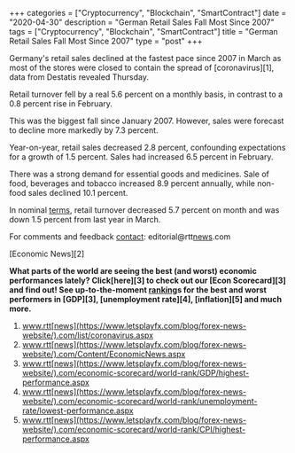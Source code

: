 +++
categories = ["Cryptocurrency", "Blockchain", "SmartContract"]
date = "2020-04-30"
description = "German Retail Sales Fall Most Since 2007"
tags = ["Cryptocurrency", "Blockchain", "SmartContract"]
title = "German Retail Sales Fall Most Since 2007"
type = "post"
+++

Germany's retail sales declined at the fastest pace since 2007 in March
as most of the stores were closed to contain the spread of
[coronavirus][1], data from Destatis revealed Thursday.

Retail turnover fell by a real 5.6 percent on a monthly basis, in
contrast to a 0.8 percent rise in February.

This was the biggest fall since January 2007. However, sales were
forecast to decline more markedly by 7.3 percent.

Year-on-year, retail sales decreased 2.8 percent, confounding
expectations for a growth of 1.5 percent. Sales had increased 6.5
percent in February.

There was a strong demand for essential goods and medicines. Sale of
food, beverages and tobacco increased 8.9 percent annually, while non-
food sales declined 10.1 percent.

In nominal [terms](https://www.fintechee.com/terms/), retail turnover decreased 5.7 percent on month and was
down 1.5 percent from last year in March.

For comments and feedback [contact](https://www.playgroundfx.com/contact/): editorial@rtt[news](https://www.letsplayfx.com/blog/forex-news-website/).com

[Economic News][2]

 **What parts of the world are seeing the best (and worst) economic
performances lately? Click[here][3] to check out our [Econ Scorecard][3]
and find out! See up-to-the-moment [ranking](https://www.playgroundfx.com/blog/crypto-exchange-ranking/)s for the best and worst
performers in [GDP][3], [unemployment rate][4], [inflation][5] and much
more.**

   1. www.rtt[news](https://www.letsplayfx.com/blog/forex-news-website/).com/list/coronavirus.aspx
   2. www.rtt[news](https://www.letsplayfx.com/blog/forex-news-website/).com/Content/EconomicNews.aspx
   3. www.rtt[news](https://www.letsplayfx.com/blog/forex-news-website/).com/economic-scorecard/world-rank/GDP/highest-performance.aspx
   4. www.rtt[news](https://www.letsplayfx.com/blog/forex-news-website/).com/economic-scorecard/world-rank/unemployment-rate/lowest-performance.aspx
   5. www.rtt[news](https://www.letsplayfx.com/blog/forex-news-website/).com/economic-scorecard/world-rank/CPI/highest-performance.aspx